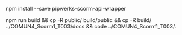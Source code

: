 npm install --save pipwerks-scorm-api-wrapper

npm run build && cp -R public/ build/public && cp -R build/ ../COMUN4_Scorm1_T003/docs && code ../COMUN4_Scorm1_T003/.